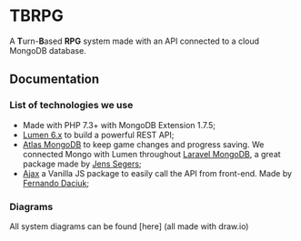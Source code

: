 # TBRPG
A **T**urn-**B**ased **RPG** system made with an API connected to a cloud MongoDB database.

## Documentation

### List of technologies we use

- Made with PHP 7.3+ with MongoDB Extension 1.7.5;
- [Lumen 6.x](https://lumen.laravel.com/docs/6.x) to build a powerful REST API;
- [Atlas MongoDB](https://cloud.mongodb.com/) to keep game changes and progress saving. We connected Mongo with Lumen throughout [Laravel MongoDB](https://github.com/jenssegers/laravel-mongodb), a great package made by [Jens Segers](https://github.com/jenssegers);
- [Ajax](https://github.com/fdaciuk/ajax) a Vanilla JS package to easily call the API from front-end. Made by [Fernando Daciuk](https://github.com/fdaciuk);

### Diagrams

All system diagrams can be found [here] (all made with draw.io)
